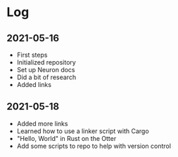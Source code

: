 # Log

## 2021-05-16

* First steps
* Initialized repository
* Set up Neuron docs
* Did a bit of research
* Added links

## 2021-05-18

* Added more links
* Learned how to use a linker script with Cargo
* "Hello, World" in Rust on the Otter
* Add some scripts to repo to help with version control
